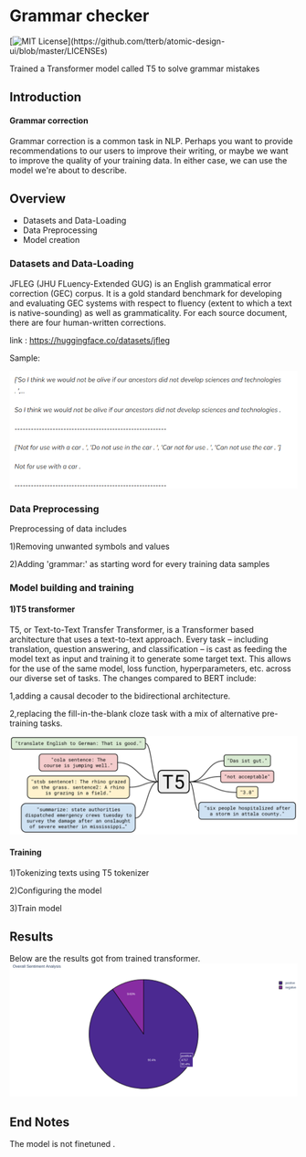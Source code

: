 
# Grammar checker

[![MIT License](https://img.shields.io/apm/l/atomic-design-ui.svg?)](https://github.com/tterb/atomic-design-ui/blob/master/LICENSEs)

Trained a Transformer model called T5 to solve grammar mistakes
## Introduction 

#### Grammar correction
Grammar correction is a common task in NLP. Perhaps you want to provide recommendations to our users to improve their writing, or maybe we want to improve the quality of your training data. In either case, we can use the model we're about to describe.




## Overview 
- Datasets and Data-Loading
- Data Preprocessing
- Model creation

### Datasets and Data-Loading

JFLEG (JHU FLuency-Extended GUG) is an English grammatical error correction (GEC) corpus. It is a gold standard benchmark for developing and evaluating GEC systems with respect to fluency (extent to which a text is native-sounding) as well as grammaticality. For each source document, there are four human-written corrections.

link : https://huggingface.co/datasets/jfleg

Sample: 

![alt text](https://raw.githubusercontent.com/vivekalex61/grammar_checker/main/images/dataset%20samples.png)



### Data Preprocessing
 Preprocessing of data includes 
 
1)Removing unwanted symbols and values

2)Adding 'grammar:' as starting word for every training data samples


### Model building and training


#### 1)T5 transformer

T5, or Text-to-Text Transfer Transformer, is a Transformer based architecture that uses a text-to-text approach. Every task – including translation, question answering, and classification – is cast as feeding the model text as input and training it to generate some target text. This allows for the use of the same model, loss function, hyperparameters, etc. across our diverse set of tasks. The changes compared to BERT include:

1,adding a causal decoder to the bidirectional architecture.

2,replacing the fill-in-the-blank cloze task with a mix of alternative pre-training tasks.



![alt text](https://raw.githubusercontent.com/vivekalex61/grammar_checker/main/images/t5.jpg)


#### Training

1)Tokenizing texts using T5 tokenizer

2)Configuring the model

3)Train model


## Results
Below are the results  got from trained transformer.
![alt text](https://raw.githubusercontent.com/vivekalex61/insightsearch/master/test/overall_sentiments.png)


## End Notes

The model is not finetuned .
